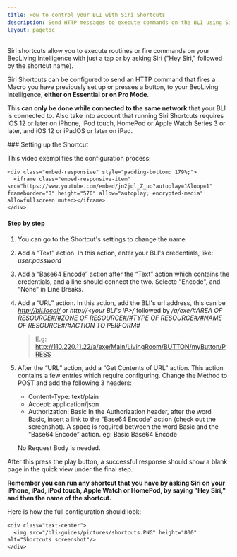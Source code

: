 ```yaml
---
title: How to control your BLI with Siri Shortcuts
description: Send HTTP messages to execute commands on the BLI using Siri Shortcuts
layout: pagetoc
---
```


<div class="row justify-content-center">
  <div class="col-sm-6"> 

Siri shortcuts allow you to execute routines or fire commands on your BeoLiving Intelligence with just a tap or by asking Siri ("Hey Siri," followed by the shortcut name).

Siri Shortcuts can be configured to send an HTTP command that fires a Macro you have previously set up or presses a button, to your BeoLiving Intelligence, **either on Essential or on Pro Mode**. 

This **can only be done while connected to the same network** that your BLI is connected to. Also take into account that running Siri Shortcuts requires iOS 12 or later on iPhone, iPod touch, HomePod or Apple Watch Series 3 or later, and iOS 12 or iPadOS or later on iPad.
  </div>
  <div class="col-sm-3"> 
### Setting up the Shortcut

This video exemplifies the configuration process:

  	<div class="embed-responsive" style="padding-bottom: 179%;">
  	  <iframe class="embed-responsive-item" src="https://www.youtube.com/embed/jn2jql_Z_uo?autoplay=1&loop=1"  frameborder="0" height="570" allow="autoplay; encrypted-media" allowfullscreen muted></iframe>
  	</div>
  </div>
</div>


<div class="row justify-content-center">
  <div class="col-sm-6"> 

#### Step by step


 1. You can go to the Shortcut's settings to change the name.

 1. Add a “Text” action. In this action, enter your BLI's credentials, like: *user:password*

 1. Add a “Base64 Encode” action after the “Text” action which contains the credentials, and a line should connect the two. Selecte "Encode", and “None” in Line Breaks.

 1. Add a “URL” action. In this action, add the BLI's url address, this can be *http://bli.local/* or *http://<your BLI's IP>/* followed by */a/exe/#AREA OF RESOURCE#/#ZONE OF RESOURCE#/#TYPE OF RESOURCE#/#NAME OF RESOURCE#/#ACTION TO PERFORM#*

	 > E.g: http://110.220.11.22/a/exe/Main/LivingRoom/BUTTON/myButton/PRESS

 5. After the “URL” action, add a “Get Contents of URL” action. This action contains a few entries which require configuring.
    Change the Method to POST and add the following 3 headers:
     - Content-Type: text/plain
     - Accept: application/json
     - Authorization: Basic
       In the Authorization header, after the word Basic, insert a link to the “Base64 Encode” action (check out the screenshot). A space is required between the word Basic and the “Base64 Encode” action. eg: Basic Base64 Encode

    No Request Body is needed.

After this press the play button, a successful response should show a blank page in the quick view under the final step.

**Remember you can run any shortcut that you have by asking Siri on your iPhone, iPad, iPod touch, Apple Watch or HomePod, by saying "Hey Siri," and then the name of the shortcut.**

  </div>
  <div class="col-sm-3"> 
Here is how the full configuration should look:

    <div class="text-center">
      <img src="/bli-guides/pictures/shortcuts.PNG" height="800" alt="Shortcuts screenshot"/>
    </div>

  </div>
</div>